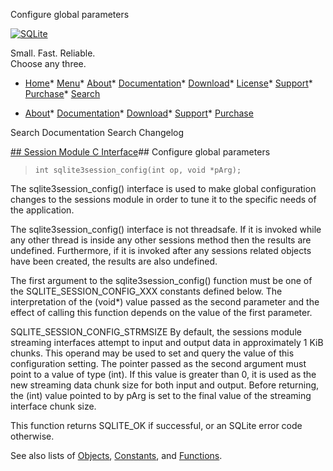 




Configure global parameters




[![SQLite](../images/sqlite370_banner.gif)](../index.html)


Small. Fast. Reliable.  
Choose any three.


* [Home](../index.html)* [Menu](javascript:void(0))* [About](../about.html)* [Documentation](../docs.html)* [Download](../download.html)* [License](../copyright.html)* [Support](../support.html)* [Purchase](../prosupport.html)* [Search](javascript:void(0))




* [About](../about.html)* [Documentation](../docs.html)* [Download](../download.html)* [Support](../support.html)* [Purchase](../prosupport.html)






Search Documentation
Search Changelog







[## Session Module C Interface](../session/intro.html)## Configure global parameters


> ```
> int sqlite3session_config(int op, void *pArg);
> 
> ```


The sqlite3session\_config() interface is used to make global configuration
changes to the sessions module in order to tune it to the specific needs 
of the application.


The sqlite3session\_config() interface is not threadsafe. If it is invoked
while any other thread is inside any other sessions method then the
results are undefined. Furthermore, if it is invoked after any sessions
related objects have been created, the results are also undefined. 


The first argument to the sqlite3session\_config() function must be one
of the SQLITE\_SESSION\_CONFIG\_XXX constants defined below. The 
interpretation of the (void\*) value passed as the second parameter and
the effect of calling this function depends on the value of the first
parameter.



SQLITE\_SESSION\_CONFIG\_STRMSIZE
 By default, the sessions module streaming interfaces attempt to input
 and output data in approximately 1 KiB chunks. This operand may be used
 to set and query the value of this configuration setting. The pointer
 passed as the second argument must point to a value of type (int).
 If this value is greater than 0, it is used as the new streaming data
 chunk size for both input and output. Before returning, the (int) value
 pointed to by pArg is set to the final value of the streaming interface
 chunk size.



This function returns SQLITE\_OK if successful, or an SQLite error code
otherwise.


See also lists of
 [Objects](../session/objlist.html),
 [Constants](../session/constlist.html), and
 [Functions](../session/funclist.html).


